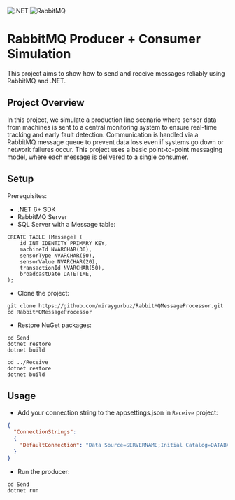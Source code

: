 ![.NET](https://img.shields.io/badge/-.NET-512BD4?style=flat-square&logo=dotnet&logoColor=white)
![RabbitMQ](https://img.shields.io/badge/-RabbitMQ-FF6600?style=flat-square&logo=rabbitmq&logoColor=white)

# RabbitMQ Producer + Consumer Simulation

This project aims to show how to send and receive messages reliably using RabbitMQ and .NET.

## Project Overview

In this project, we simulate a production line scenario where sensor data from machines is sent to a central monitoring system to ensure real-time tracking and early fault detection. Communication is handled via a RabbitMQ message queue to prevent data loss even if systems go down or network failures occur. This project uses a basic point-to-point messaging model, where each message is delivered to a single consumer.

## Setup

Prerequisites:
* .NET 6+ SDK
* RabbitMQ Server
* SQL Server with a Message table:
```
CREATE TABLE [Message] (
    id INT IDENTITY PRIMARY KEY,
    machineId NVARCHAR(30),
    sensorType NVARCHAR(50),
    sensorValue NVARCHAR(20),
    transactionId NVARCHAR(50),
    broadcastDate DATETIME,
);
```

* Clone the project:
```
git clone https://github.com/miraygurbuz/RabbitMQMessageProcessor.git
cd RabbitMQMessageProcessor
```

* Restore NuGet packages:
```
cd Send
dotnet restore
dotnet build
```

```
cd ../Receive
dotnet restore
dotnet build
```
## Usage

* Add your connection string to the appsettings.json in ``Receive`` project:
```json
{
  "ConnectionStrings":
  {
    "DefaultConnection": "Data Source=SERVERNAME;Initial Catalog=DATABASENAME;Integrated Security=True"
  }
}
```

* Run the producer:
```
cd Send
dotnet run
```
